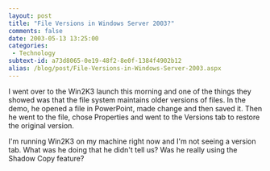 ```yaml
---
layout: post
title: "File Versions in Windows Server 2003?"
comments: false
date: 2003-05-13 13:25:00
categories:
 - Technology
subtext-id: a73d8065-0e19-48f2-8e0f-1384f4902b12
alias: /blog/post/File-Versions-in-Windows-Server-2003.aspx
---
```



I went over to the Win2K3 launch this morning and one of the things they showed was that the file system maintains older versions of files. In the demo, he opened a file in PowerPoint, made change and then saved it. Then he went to the file, chose Properties and went to the Versions tab to restore the original version.

I'm running Win2K3 on my machine right now and I'm not seeing a version tab. What was he doing that he didn't tell us? Was he really using the Shadow Copy feature?
